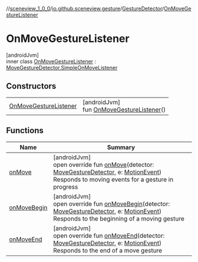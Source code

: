 //[sceneview_1_0_0](../../../../index.md)/[io.github.sceneview.gesture](../../index.md)/[GestureDetector](../index.md)/[OnMoveGestureListener](index.md)

# OnMoveGestureListener

[androidJvm]\
inner class [OnMoveGestureListener](index.md) : [MoveGestureDetector.SimpleOnMoveListener](../../-move-gesture-detector/-simple-on-move-listener/index.md)

## Constructors

| | |
|---|---|
| [OnMoveGestureListener](-on-move-gesture-listener.md) | [androidJvm]<br>fun [OnMoveGestureListener](-on-move-gesture-listener.md)() |

## Functions

| Name | Summary |
|---|---|
| [onMove](on-move.md) | [androidJvm]<br>open override fun [onMove](on-move.md)(detector: [MoveGestureDetector](../../-move-gesture-detector/index.md), e: [MotionEvent](https://developer.android.com/reference/kotlin/android/view/MotionEvent.html))<br>Responds to moving events for a gesture in progress |
| [onMoveBegin](on-move-begin.md) | [androidJvm]<br>open override fun [onMoveBegin](on-move-begin.md)(detector: [MoveGestureDetector](../../-move-gesture-detector/index.md), e: [MotionEvent](https://developer.android.com/reference/kotlin/android/view/MotionEvent.html))<br>Responds to the beginning of a moving gesture |
| [onMoveEnd](on-move-end.md) | [androidJvm]<br>open override fun [onMoveEnd](on-move-end.md)(detector: [MoveGestureDetector](../../-move-gesture-detector/index.md), e: [MotionEvent](https://developer.android.com/reference/kotlin/android/view/MotionEvent.html))<br>Responds to the end of a move gesture |
